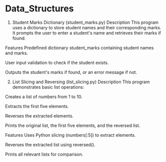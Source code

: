 # Data_Structures

1. Student Marks Dictionary (student_marks.py)
Description
This program uses a dictionary to store student names and their corresponding marks. It prompts the user to enter a student's name and retrieves their marks if found.

Features
Predefined dictionary student_marks containing student names and marks.

User input validation to check if the student exists.

Outputs the student's marks if found, or an error message if not.


2. List Slicing and Reversing (list_slicing.py)
Description
This program demonstrates basic list operations:

Creates a list of numbers from 1 to 10.

Extracts the first five elements.

Reverses the extracted elements.

Prints the original list, the first five elements, and the reversed list.

Features
Uses Python slicing (numbers[:5]) to extract elements.

Reverses the extracted list using reversed().

Prints all relevant lists for comparison.
